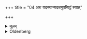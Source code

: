 +++
title = "04 अथ यदस्यान्यदन्नमुपसिद्धं स्यात्"

+++

<details><summary>मूलम्</summary>

अथ यदस्यान्यदन्नमुपसिद्धं स्यात् ४
</details>

<details><summary>Oldenberg</summary>

4. Then (he should give to the Brahman) what other food has just become ready.
</details>
